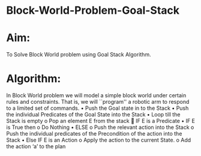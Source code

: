 # Block-World-Problem-Goal-Stack

# Aim:
To Solve Block World problem using Goal Stack Algorithm.

# Algorithm:
In Block World problem we will model a simple block world under certain rules and constraints. That is, we will ``program'' a robotic arm to respond to a limited set of commands.
•	Push the Goal state in to the Stack
•	Push the individual Predicates of the Goal State into the Stack
•	Loop till the Stack is empty
o	Pop an element E from the stack
	IF E is a Predicate
•	IF E is True then
o	Do Nothing
•	ELSE
o	Push the relevant action into the Stack
o	Push the individual predicates of the Precondition of the action into the Stack
•	Else IF E is an Action
o	Apply the action to the current State.
o	Add the action ‘a’ to the plan
